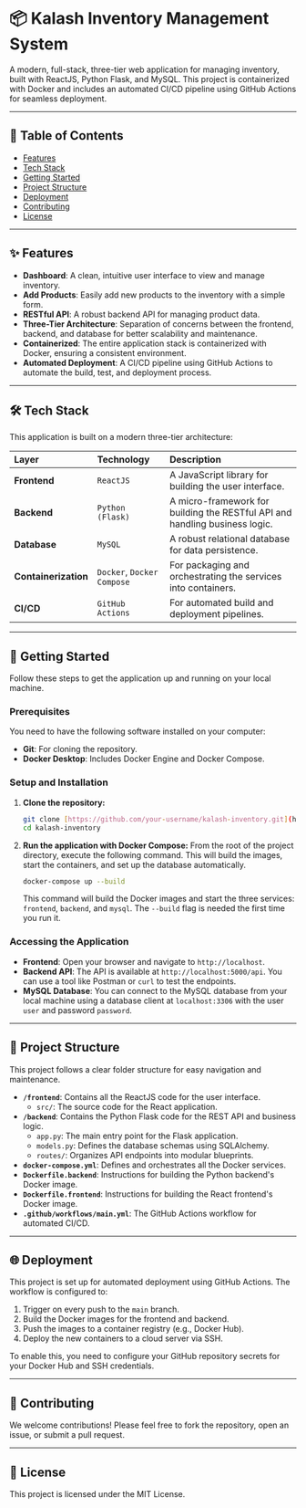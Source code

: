 # 📦 Kalash Inventory Management System

A modern, full-stack, three-tier web application for managing inventory, built with ReactJS, Python Flask, and MySQL. This project is containerized with Docker and includes an automated CI/CD pipeline using GitHub Actions for seamless deployment.

***

## 📝 Table of Contents

-   [Features](#-features)
-   [Tech Stack](#-tech-stack)
-   [Getting Started](#-getting-started)
-   [Project Structure](#-project-structure)
-   [Deployment](#-deployment)
-   [Contributing](#-contributing)
-   [License](#-license)

***

## ✨ Features

-   **Dashboard**: A clean, intuitive user interface to view and manage inventory.
-   **Add Products**: Easily add new products to the inventory with a simple form.
-   **RESTful API**: A robust backend API for managing product data.
-   **Three-Tier Architecture**: Separation of concerns between the frontend, backend, and database for better scalability and maintenance.
-   **Containerized**: The entire application stack is containerized with Docker, ensuring a consistent environment.
-   **Automated Deployment**: A CI/CD pipeline using GitHub Actions to automate the build, test, and deployment process.

***

## 🛠️ Tech Stack

This application is built on a modern three-tier architecture:

| Layer | Technology | Description |
| :--- | :--- | :--- |
| **Frontend** | `ReactJS` | A JavaScript library for building the user interface. |
| **Backend** | `Python (Flask)` | A micro-framework for building the RESTful API and handling business logic. |
| **Database** | `MySQL` | A robust relational database for data persistence. |
| **Containerization** | `Docker`, `Docker Compose` | For packaging and orchestrating the services into containers. |
| **CI/CD** | `GitHub Actions` | For automated build and deployment pipelines. |

***

## 🚀 Getting Started

Follow these steps to get the application up and running on your local machine.

### Prerequisites

You need to have the following software installed on your computer:
* **Git**: For cloning the repository.
* **Docker Desktop**: Includes Docker Engine and Docker Compose.

### Setup and Installation

1.  **Clone the repository:**
    ```bash
    git clone [https://github.com/your-username/kalash-inventory.git](https://github.com/your-username/kalash-inventory.git)
    cd kalash-inventory
    ```

2.  **Run the application with Docker Compose:**
    From the root of the project directory, execute the following command. This will build the images, start the containers, and set up the database automatically.
    ```bash
    docker-compose up --build
    ```
    This command will build the Docker images and start the three services: `frontend`, `backend`, and `mysql`. The `--build` flag is needed the first time you run it.

### Accessing the Application

-   **Frontend**: Open your browser and navigate to `http://localhost`.
-   **Backend API**: The API is available at `http://localhost:5000/api`. You can use a tool like Postman or `curl` to test the endpoints.
-   **MySQL Database**: You can connect to the MySQL database from your local machine using a database client at `localhost:3306` with the user `user` and password `password`.

***

## 📂 Project Structure

This project follows a clear folder structure for easy navigation and maintenance.

-   **`/frontend`**: Contains all the ReactJS code for the user interface.
    -   `src/`: The source code for the React application.
-   **`/backend`**: Contains the Python Flask code for the REST API and business logic.
    -   `app.py`: The main entry point for the Flask application.
    -   `models.py`: Defines the database schemas using SQLAlchemy.
    -   `routes/`: Organizes API endpoints into modular blueprints.
-   **`docker-compose.yml`**: Defines and orchestrates all the Docker services.
-   **`Dockerfile.backend`**: Instructions for building the Python backend's Docker image.
-   **`Dockerfile.frontend`**: Instructions for building the React frontend's Docker image.
-   **`.github/workflows/main.yml`**: The GitHub Actions workflow for automated CI/CD.

***

## 🌐 Deployment

This project is set up for automated deployment using GitHub Actions. The workflow is configured to:
1.  Trigger on every push to the `main` branch.
2.  Build the Docker images for the frontend and backend.
3.  Push the images to a container registry (e.g., Docker Hub).
4.  Deploy the new containers to a cloud server via SSH.

To enable this, you need to configure your GitHub repository secrets for your Docker Hub and SSH credentials.

***

## 🤝 Contributing

We welcome contributions! Please feel free to fork the repository, open an issue, or submit a pull request.

***

## 📄 License

This project is licensed under the MIT License.

